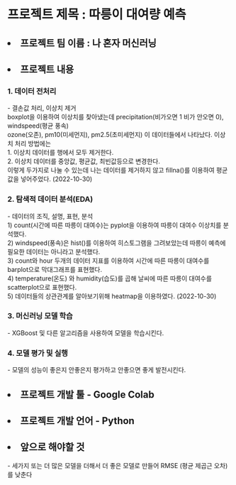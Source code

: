
<h1> 프로젝트 제목 : 따릉이 대여량 예측 </h1>
<h2> <li> 프로젝트 팀 이름 : 나 혼자 머신러닝 </li> </h2>
<h2> <li> 프로젝트 내용 </li></h2>
<h3> 1. 데이터 전처리 </h3> 
- 결손값 처리, 이상치 제거 <br>
boxplot을 이용하여 이상치를 찾아냈는데 precipitation(비가오면 1 비가 안오면 0), windspeed(평균 풍속) <br>
ozone(오존), pm10(미세먼지), pm2.5(초미세먼지) 이 데이터들에서 나타났다. 이상치 처리 방법에는 <br>
1. 이상치 데이터를 행에서 모두 제거한다. <br>
2. 이상치 데이터를 중앙값, 평균값, 최빈값등으로 변경한다. <br>
이렇게 두가지로 나눌 수 있는데 나는 데이터를 제거하지 않고 fillna()를 이용하여 평균 값을 넣어주었다. (2022-10-30) <br>
<h3> 2. 탐색적 데이터 분석(EDA) </h3> 
- 데이터의 조직, 설명, 표현, 분석  <br>
1) count(시간에 따른 따릉이 대여수)는 pyplot을 이용하여 따릉이 대여수 이상치를 분석했다. <br>
2) windspeed(풍속)은 hist()를 이용하여 히스토그램을 그려보았는데 따릉이 예측에 필요한 데이터는 아니라고 분석했다.<br>
3) count와 hour 두개의 데이터 지표를 이용하여 시간에 따른 따릉이 대여수를 barplot으로 막대그래프를 표현했다.<br>
4) temperature(온도) 와 humidity(습도)를 곱해 날씨에 따른 따릉이 대여수를 scatterplot으로 표현했다.<br>
5) 데이터들의 상관관계를 알아보기위해 heatmap을 이용하였다. (2022-10-30) <br>
<h3> 3. 머신러닝 모델 학습 </h3> 
- XGBoost 및 다른 알고리즘을 사용하여 모델을 학습시킨다.  

<h3> 4. 모델 평가 및 실행 </h3>
- 모델의 성능이 좋은지 안좋은지 평가하고 안좋으면 좋게 발전시킨다.
<h2> <li>프로젝트 개발 툴 - Google Colab </li> </h2>
<h2> <li> 프로젝트 개발 언어 - Python </li> </h2>
<h2> <li> 앞으로 해야할 것 </li> </h2>
- 세가지 또는 더 많은 모델을 더해서 더 좋은 모델로 만들어 RMSE (평균 제곱근 오차)를 낮춘다
